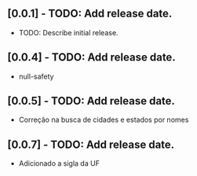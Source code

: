 ## [0.0.1] - TODO: Add release date.

* TODO: Describe initial release.

## [0.0.4] - TODO: Add release date.

* null-safety

## [0.0.5] - TODO: Add release date.

* Correção na busca de cidades e estados por nomes

## [0.0.7] - TODO: Add release date.

* Adicionado a sigla da UF